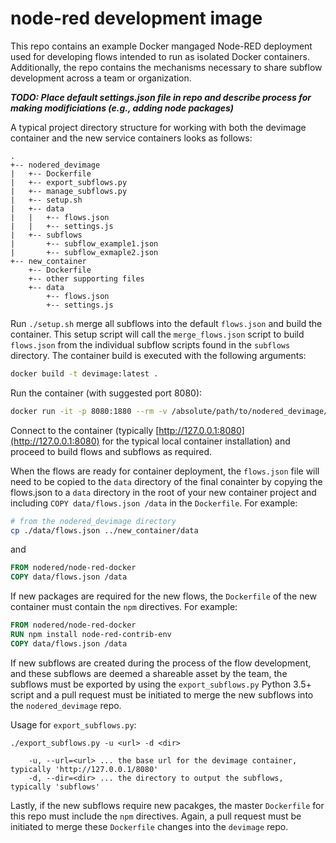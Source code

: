 # node-red development image

This repo contains an example Docker mangaged Node-RED deployment used for developing flows intended to run as isolated Docker containers. Additionally, the repo contains the mechanisms necessary to share subflow development across a team or organization.

**_TODO: Place default settings.json file in repo and describe process for making modificiations (e.g., adding node packages)_**

A typical project directory structure for working with both the devimage container and the new service containers looks as follows:
```
.
+-- nodered_devimage
|   +-- Dockerfile
|   +-- export_subflows.py
|   +-- manage_subflows.py
|   +-- setup.sh
|   +-- data
|   |   +-- flows.json
|   |   +-- settings.js
|   +-- subflows
|       +-- subflow_example1.json
|       +-- subflow_exmaple2.json
+-- new_container
    +-- Dockerfile
    +-- other supporting files
    +-- data
        +-- flows.json
        +-- settings.js
```

Run `./setup.sh` merge all subflows into the default `flows.json` and build the container. This setup script will call the `merge_flows.json` script to build `flows.json` from the individual subflow scripts found in the `subflows` directory. The container build is executed with the following arguments: 
```sh
docker build -t devimage:latest .
```

Run the container (with suggested port 8080):
```sh
docker run -it -p 8080:1880 --rm -v /absolute/path/to/nodered_devimage/data/:/data -d --name devimage devimage:latest
```

Connect to the container (typically [http://127.0.0.1:8080](http://127.0.0.1:8080) for the typical local container installation) and proceed to build flows and subflows as required.

When the flows are ready for container deployment, the `flows.json` file will need to be copied to the `data` directory of the final conainter by copying the flows.json to a `data` directory in the root of your new container project and including `COPY data/flows.json /data` in the `Dockerfile`. For example:
```sh
# from the nodered_devimage directory
cp ./data/flows.json ../new_container/data
```
and
```Dockerfile
FROM nodered/node-red-docker
COPY data/flows.json /data
```

If new packages are required for the new flows, the `Dockerfile` of the new container must contain the `npm` directives. For example:
```Dockerfile
FROM nodered/node-red-docker
RUN npm install node-red-contrib-env
COPY data/flows.json /data
```

If new subflows are created during the process of the flow development, and these subflows are deemed a shareable asset by the team, the subflows must be exported by using the `export_subflows.py` Python 3.5+ script and a pull request must be initiated to merge the new subflows into the `nodered_devimage` repo.

Usage for `export_subflows.py`:
```
./export_subflows.py -u <url> -d <dir>

    -u, --url=<url> ... the base url for the devimage container, typically 'http://127.0.0.1/8080'
    -d, --dir=<dir> ... the directory to output the subflows, typically 'subflows'
```

Lastly, if the new subflows require new pacakges, the master `Dockerfile` for this repo must include the `npm` directives. Again, a pull request must be initiated to merge these `Dockerfile` changes into the `devimage` repo.
